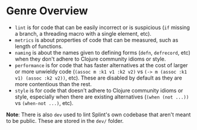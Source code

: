 # Genre Overview

* `lint` is for code that can be easily incorrect or is suspicious (`if` missing a branch, a threading macro with a single element, etc).
* `metrics` is about properties of code that can be measured, such as length of functions.
* `naming` is about the names given to defining forms (`defn`, `defrecord`, etc) when they don't adhere to Clojure community idioms or style.
* `performance` is for code that has faster alternatives at the cost of larger or more unwieldy code (`(assoc m :k1 v1 :k2 v2)` vs `(-> m (assoc :k1 v1) (assoc :k2 v2))`, etc). These are disabled by default as they are more contentious than the rest.
* `style` is for code that doesn't adhere to Clojure community idioms or style, especially when there are existing alternatives (`(when (not ...))` vs `(when-not ...)`, etc).

**Note**: There is also `dev` used to lint Splint's own codebase that aren't meant to be public. These are stored in the `dev/` folder.

